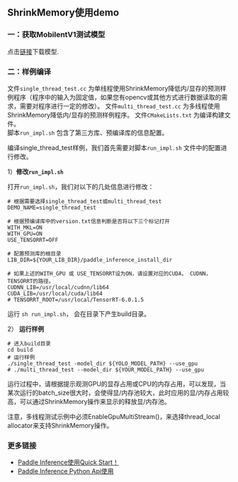 ## ShrinkMemory使用demo

### 一：获取MobilentV1测试模型

点击[链接](https://paddlepaddle-inference-banchmark.bj.bcebos.com/MobileNetV1_inference.tar)下载模型.

### 二：**样例编译**
 
文件`single_thread_test.cc` 为单线程使用ShrinkMemory降低内/显存的预测样例程序（程序中的输入为固定值，如果您有opencv或其他方式进行数据读取的需求，需要对程序进行一定的修改）。
文件`multi_thread_test.cc` 为多线程使用ShrinkMemory降低内/显存的预测样例程序。
文件`CMakeLists.txt` 为编译构建文件。   
脚本`run_impl.sh` 包含了第三方库、预编译库的信息配置。

编译single_thread_test样例，我们首先需要对脚本`run_impl.sh` 文件中的配置进行修改。

1）**修改`run_impl.sh`**

打开`run_impl.sh`，我们对以下的几处信息进行修改：

```shell
# 根据需要选择single_thread_test或multi_thread_test
DEMO_NAME=single_thread_test

# 根据预编译库中的version.txt信息判断是否将以下三个标记打开
WITH_MKL=ON
WITH_GPU=ON
USE_TENSORRT=OFF

# 配置预测库的根目录
LIB_DIR=${YOUR_LIB_DIR}/paddle_inference_install_dir

# 如果上述的WITH_GPU 或 USE_TENSORRT设为ON，请设置对应的CUDA， CUDNN， TENSORRT的路径。
CUDNN_LIB=/usr/local/cudnn/lib64
CUDA_LIB=/usr/local/cuda/lib64
# TENSORRT_ROOT=/usr/local/TensorRT-6.0.1.5
```

运行 `sh run_impl.sh`， 会在目录下产生build目录。


2） **运行样例**

```shell
# 进入build目录
cd build
# 运行样例
./single_thread_test -model_dir ${YOLO_MODEL_PATH} --use_gpu
# ./multi_thread_test --model_dir ${YOUR_MODEL_PATH} --use_gpu
```

运行过程中，请根据提示观测GPU的显存占用或CPU的内存占用，可以发现，当某次运行的batch_size很大时，会使得显/内存池较大，此时应用的显/内存占用较高，可以通过ShrinkMemory操作来显示的释放显/内存池。

注意，多线程测试示例中必须EnableGpuMultiStream()，来选择thread_local allocator来支持ShrinkMemory操作。

### 更多链接
- [Paddle Inference使用Quick Start！]()
- [Paddle Inference Python Api使用]()
